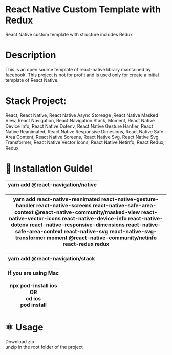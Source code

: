 # React Native Custom Template with Redux
 
React Native custom template with structure includes Redux

# Description
This is an open source template of react-native library maintained by facebook. This project is not for profit and is used only for create a initial template of React Native.

# Stack Project:
React, React Native, React Native Async Storeage ,React Native Masked View, React Navigation, React Navigation Stack, Moment, React Native Device Info, React Native Dotenv, React Native Gesture Hanfler, React Native Reanimated, React Native Responsive Dimesions, React Native Safe Area Content, React Native Screens, React Native Svg, React Native Svg Transformer, React Native Vector Icons, React Native Netinfo, React Redux, Redux

# 🎉 Installation Guide! 

| yarn add @react-navigation/native  |
| ------------- | 

| yarn add react-native-reanimated react-native-gesture-handler react-native-screens react-native-safe-area-context @react-native-community/masked-view react-native-vector-icons react-native-device-info react-native-dotenv react-native-responsive-dimensions react-native-safe-area-context react-native-svg react-native-svg-transformer moment @react-native-community/netinfo react-redux redux  |
| ------------- | 

| yarn add @react-navigation/stack  |
| ------------- | 

|If you are using Mac<br/><br/> npx pod-install ios  <br/> OR <br/> cd ios <br/> pod install <br/>  |
| ------------- | 

# ⚛️ Usage

Download zip <br/> unzip in the root folder of the project

